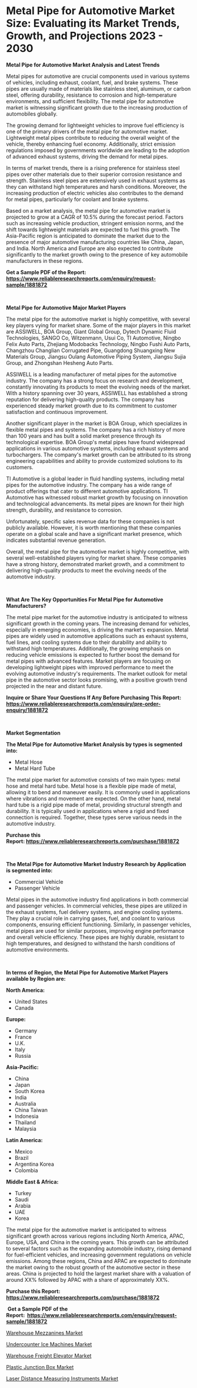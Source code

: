 <p><h1>Metal Pipe for Automotive Market Size: Evaluating its Market Trends, Growth, and Projections 2023 - 2030</h1></p><p><strong>Metal Pipe for Automotive Market Analysis and Latest Trends</strong></p>
<p><p>Metal pipes for automotive are crucial components used in various systems of vehicles, including exhaust, coolant, fuel, and brake systems. These pipes are usually made of materials like stainless steel, aluminum, or carbon steel, offering durability, resistance to corrosion and high-temperature environments, and sufficient flexibility. The metal pipe for automotive market is witnessing significant growth due to the increasing production of automobiles globally.</p><p>The growing demand for lightweight vehicles to improve fuel efficiency is one of the primary drivers of the metal pipe for automotive market. Lightweight metal pipes contribute to reducing the overall weight of the vehicle, thereby enhancing fuel economy. Additionally, strict emission regulations imposed by governments worldwide are leading to the adoption of advanced exhaust systems, driving the demand for metal pipes.</p><p>In terms of market trends, there is a rising preference for stainless steel pipes over other materials due to their superior corrosion resistance and strength. Stainless steel pipes are extensively used in exhaust systems as they can withstand high temperatures and harsh conditions. Moreover, the increasing production of electric vehicles also contributes to the demand for metal pipes, particularly for coolant and brake systems.</p><p>Based on a market analysis, the metal pipe for automotive market is projected to grow at a CAGR of 10.5% during the forecast period. Factors such as increasing vehicle production, stringent emission norms, and the shift towards lightweight materials are expected to fuel this growth. The Asia-Pacific region is anticipated to dominate the market due to the presence of major automotive manufacturing countries like China, Japan, and India. North America and Europe are also expected to contribute significantly to the market growth owing to the presence of key automobile manufacturers in these regions.</p></p>
<p><strong>Get a Sample PDF of the Report:&nbsp; <a href="https://www.reliableresearchreports.com/enquiry/request-sample/1881872">https://www.reliableresearchreports.com/enquiry/request-sample/1881872</a></strong></p>
<p>&nbsp;</p>
<p><strong>Metal Pipe for Automotive Major Market Players</strong></p>
<p><p>The metal pipe for the automotive market is highly competitive, with several key players vying for market share. Some of the major players in this market are ASSIWELL, BOA Group, Giant Global Group, Dytech Dynamic Fluid Technologies, SANGO Co, Witzenmann, Usui Co, TI Automotive, Ningbo Felix Auto Parts, Zhejiang Modobacks Technology, Ningbo Fushi Auto Parts, Changzhou Changlian Corrugated Pipe, Guangdong Shuangxing New Materials Group, Jiangsu Oulang Automotive Piping System, Jiangsu Sujia Group, and Zhongshan Hesheng Auto Parts.</p><p>ASSIWELL is a leading manufacturer of metal pipes for the automotive industry. The company has a strong focus on research and development, constantly innovating its products to meet the evolving needs of the market. With a history spanning over 30 years, ASSIWELL has established a strong reputation for delivering high-quality products. The company has experienced steady market growth due to its commitment to customer satisfaction and continuous improvement.</p><p>Another significant player in the market is BOA Group, which specializes in flexible metal pipes and systems. The company has a rich history of more than 100 years and has built a solid market presence through its technological expertise. BOA Group's metal pipes have found widespread applications in various automotive systems, including exhaust systems and turbochargers. The company's market growth can be attributed to its strong engineering capabilities and ability to provide customized solutions to its customers.</p><p>TI Automotive is a global leader in fluid handling systems, including metal pipes for the automotive industry. The company has a wide range of product offerings that cater to different automotive applications. TI Automotive has witnessed robust market growth by focusing on innovation and technological advancements. Its metal pipes are known for their high strength, durability, and resistance to corrosion.</p><p>Unfortunately, specific sales revenue data for these companies is not publicly available. However, it is worth mentioning that these companies operate on a global scale and have a significant market presence, which indicates substantial revenue generation.</p><p>Overall, the metal pipe for the automotive market is highly competitive, with several well-established players vying for market share. These companies have a strong history, demonstrated market growth, and a commitment to delivering high-quality products to meet the evolving needs of the automotive industry.</p></p>
<p>&nbsp;</p>
<p><strong>What Are The Key Opportunities For Metal Pipe for Automotive Manufacturers?</strong></p>
<p><p>The metal pipe market for the automotive industry is anticipated to witness significant growth in the coming years. The increasing demand for vehicles, especially in emerging economies, is driving the market's expansion. Metal pipes are widely used in automotive applications such as exhaust systems, fuel lines, and cooling systems due to their durability and ability to withstand high temperatures. Additionally, the growing emphasis on reducing vehicle emissions is expected to further boost the demand for metal pipes with advanced features. Market players are focusing on developing lightweight pipes with improved performance to meet the evolving automotive industry's requirements. The market outlook for metal pipe in the automotive sector looks promising, with a positive growth trend projected in the near and distant future.</p></p>
<p><strong>Inquire or Share Your Questions If Any Before Purchasing This Report: <a href="https://www.reliableresearchreports.com/enquiry/pre-order-enquiry/1881872">https://www.reliableresearchreports.com/enquiry/pre-order-enquiry/1881872</a></strong></p>
<p>&nbsp;</p>
<p><strong>Market Segmentation</strong></p>
<p><strong>The Metal Pipe for Automotive Market Analysis by types is segmented into:</strong></p>
<p><ul><li>Metal Hose</li><li>Metal Hard Tube</li></ul></p>
<p><p>The metal pipe market for automotive consists of two main types: metal hose and metal hard tube. Metal hose is a flexible pipe made of metal, allowing it to bend and maneuver easily. It is commonly used in applications where vibrations and movement are expected. On the other hand, metal hard tube is a rigid pipe made of metal, providing structural strength and durability. It is typically used in applications where a rigid and fixed connection is required. Together, these types serve various needs in the automotive industry.</p></p>
<p><strong>Purchase this Report:&nbsp;<a href="https://www.reliableresearchreports.com/purchase/1881872">https://www.reliableresearchreports.com/purchase/1881872</a></strong></p>
<p>&nbsp;</p>
<p><strong>The Metal Pipe for Automotive Market Industry Research by Application is segmented into:</strong></p>
<p><ul><li>Commercial Vehicle</li><li>Passenger Vehicle</li></ul></p>
<p><p>Metal pipes in the automotive industry find applications in both commercial and passenger vehicles. In commercial vehicles, these pipes are utilized in the exhaust systems, fuel delivery systems, and engine cooling systems. They play a crucial role in carrying gases, fuel, and coolant to various components, ensuring efficient functioning. Similarly, in passenger vehicles, metal pipes are used for similar purposes, improving engine performance and overall vehicle efficiency. These pipes are highly durable, resistant to high temperatures, and designed to withstand the harsh conditions of automotive environments.</p></p>
<p>&nbsp;</p>
<p><strong>In terms of Region, the Metal Pipe for Automotive Market Players available by Region are:</strong></p>
<p>
    <p> <strong> North America: </strong>
        <ul>
            <li>United States</li>
            <li>Canada</li>
        </ul>
        </p> 
    <p> <strong> Europe: </strong>
        <ul>
            <li>Germany</li>
            <li>France</li>
            <li>U.K.</li>
            <li>Italy</li>
            <li>Russia</li>
        </ul>
        </p> 
    <p> <strong> Asia-Pacific: </strong>
        <ul>
            <li>China</li>
            <li>Japan</li>
            <li>South Korea</li>
            <li>India</li>
            <li>Australia</li>
            <li>China Taiwan</li>
            <li>Indonesia</li>
            <li>Thailand</li>
            <li>Malaysia</li>
        </ul>
        </p> 
    <p> <strong> Latin America: </strong>
        <ul>
            <li>Mexico</li>
            <li>Brazil</li>
            <li>Argentina Korea</li>
            <li>Colombia</li>
        </ul>
        </p> 
    <p> <strong> Middle East & Africa: </strong>
        <ul>
            <li>Turkey</li>
            <li>Saudi</li>
            <li>Arabia</li>
            <li>UAE</li>
            <li>Korea</li>
        </ul>
    </p>
    </p>
<p><p>The metal pipe for the automotive market is anticipated to witness significant growth across various regions including North America, APAC, Europe, USA, and China in the coming years. This growth can be attributed to several factors such as the expanding automobile industry, rising demand for fuel-efficient vehicles, and increasing government regulations on vehicle emissions. Among these regions, China and APAC are expected to dominate the market owing to the robust growth of the automotive sector in these areas. China is projected to hold the largest market share with a valuation of around XX% followed by APAC with a share of approximately XX%.</p></p>
<p><strong>Purchase this Report: <a href="https://www.reliableresearchreports.com/purchase/1881872">https://www.reliableresearchreports.com/purchase/1881872</a></strong></p>
<p>&nbsp;<strong>Get a Sample PDF of the Report:&nbsp;&nbsp;<a href="https://www.reliableresearchreports.com/enquiry/request-sample/1881872">https://www.reliableresearchreports.com/enquiry/request-sample/1881872</a></strong></p>
<p><strong></strong></p>
<p><p><a href="https://medium.com/@klrahulrp23/warehouse-mezzanines-market-comprehensive-assessment-by-type-application-and-geography-50f9b1bde6b0">Warehouse Mezzanines Market</a></p><p><a href="https://www.linkedin.com/pulse/undercounter-ice-machines-market-insights-players-forecast-ciinf/">Undercounter Ice Machines Market</a></p><p><a href="https://medium.com/@nayanmongiarp23/warehouse-freight-elevator-market-outlook-industry-overview-and-forecast-2023-to-2030-cca4d1d5aa95">Warehouse Freight Elevator Market</a></p><p><a href="https://www.linkedin.com/pulse/plastic-junction-box-market-challenges-opportunities-uswsf/">Plastic Junction Box Market</a></p><p><a href="https://www.linkedin.com/pulse/laser-distance-measuring-instruments-market-share-amp-9bi5f/">Laser Distance Measuring Instruments Market</a></p></p>